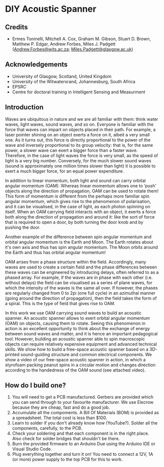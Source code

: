 # DIY Acoustic Spanner

## Credits
* Ermes Toninelli, Mitchell A. Cox, Graham M. Gibson, Stuart D. Brown, Matthew P. Edgar, Andrew Forbes, Miles J. Padgett 
(Andrew.Forbes@wits.ac.za; Miles.Padgett@glasgow.ac.uk)

## Acknowledgements
* University of Glasgow, Scotland, United Kingdom
* University of the Witwatersrand, Johannesburg, South Africa
* EPSRC
* Centre for doctoral training in Intelligent Sensing and Measurment

## Introduction

Waves are ubiquitous in nature and we are all familiar with them: think water waves, light waves, sound waves, and so on. Everyone is familiar with the force that waves can impart on objects placed in their path. For example, a laser pointer shining on an object exerts a force on it, albeit a very small one. As it turns out, this force is directly proportional to the power of the wave and inversely proportional to its group velocity: that is, for the same power, a slower wave can exert a bigger force than a faster wave. Therefore, in the case of light waves the force is very small, as the speed of light is a very big number. Conversely, for the much slower sound waves (sound is approximately one million times slower than light) it is possible to exert a much bigger force, for an equal power expenditure.

In addition to linear momentum, both light and sound can carry orbital angular momentum (OAM). Whereas linear momentum allows one to ‘push’ objects along the direction of propagation, OAM can be used to rotate them! This form of momentum is different from the perhaps more familiar spin angular momentum, which gives rise to the phenomenon of polarisation, and it can be visualised, in the case of light, as each photon spinning on itself. When an OAM carrying field interacts with an object, it exerts a force both along the direction of propagation and around it: like the sort of force that is required to open a door, by both turning the door knob and by pushing the door.

Another example of the difference between spin angular momentum and orbital angular momentum is the Earth and Moon. The Earth rotates about it's own axis and thus has spin angular momentum. The Moon orbits around the Earth and thus has orbital angular momentum!

OAM arises from a phase structure within the field. Accordingly, many waves are used to create a certain field and the phase differences between these waves can be engineered by introducing delays, often referred to as a phased array. For example, if the waves are in phase with each other (i.e. without delays) the field can be visualised as a series of plane waves, for which the intensity of the waves is the same all over. If however, the phases are regularly changed from 0 to 2pi (one full cycle) in an azimuthal manner (going around the direction of propagation), then the field takes the form of a spiral. This is the type of field that gives rise to OAM.

In this work we use OAM carrying sound waves to build an acoustic spanner. An acoustic spanner allows to exert orbital angular momentum (OAM) on objects, causing them to rotate. Seeing this phenomenon in action is an excellent opportunity to think about the exchange of energy between sound waves and matter, and it is hence an important pedagogical tool. However, building an acoustic spanner able to spin macroscopic objects can require relatively expensive equipment and advanced technical skills. We show how to build a free-space acoustic spanner based on a 3D-printed sound-guiding structure and common electrical components. We show a video of our free-space acoustic spanner in action, in which a styrofoam packing peanut spins in a circular motion and changes direction according to the handedness of the OAM sound (see attached video).

## How do I build one?

1. You will need to get a PCB manufactured. Gerbers are provided which you can send through to your favourite manufacturer. We use Elecrow because they are cheap, fast and do a good job.
2. Accumulate all the compoments. A Bill Of Materials (BOM) is provided as a spreadsheet. The total cost is less than $100.
3. Learn to solder if you don't already know how (YouTube?). Solder all the components, carefully, to the PCB. 
4. Check your soldering and that each component is in the right place. Also check for solder bridges that shouldn't be there.
5. Burn the provided firmware to an Arduino Due using the Arduino IDE or Visual Studio Code.
6. Plug everything together and turn it on! You need to connect a 12V, 1A (or more) power supply to the top PCB for this to work.

